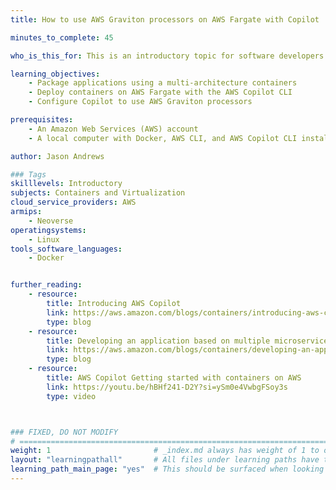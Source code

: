 ```yaml
---
title: How to use AWS Graviton processors on AWS Fargate with Copilot

minutes_to_complete: 45

who_is_this_for: This is an introductory topic for software developers who want to learn how to use the command line to deploy Arm containers on AWS Fargate. 

learning_objectives:
    - Package applications using a multi-architecture containers
    - Deploy containers on AWS Fargate with the AWS Copilot CLI
    - Configure Copilot to use AWS Graviton processors

prerequisites:
    - An Amazon Web Services (AWS) account
    - A local computer with Docker, AWS CLI, and AWS Copilot CLI installed

author: Jason Andrews

### Tags
skilllevels: Introductory
subjects: Containers and Virtualization
cloud_service_providers: AWS
armips:
    - Neoverse 
operatingsystems:
    - Linux 
tools_software_languages:
    - Docker


further_reading:
    - resource:
        title: Introducing AWS Copilot
        link: https://aws.amazon.com/blogs/containers/introducing-aws-copilot/
        type: blog
    - resource:
        title: Developing an application based on multiple microservices using AWS Copilot and AWS Fargate
        link: https://aws.amazon.com/blogs/containers/developing-an-application-based-on-multiple-microservices-using-the-aws-copilot-and-aws-fargate/
        type: blog
    - resource:
        title: AWS Copilot Getting started with containers on AWS
        link: https://youtu.be/hBHf241-D2Y?si=ySm0e4VwbgFSoy3s
        type: video



### FIXED, DO NOT MODIFY
# ================================================================================
weight: 1                       # _index.md always has weight of 1 to order correctly
layout: "learningpathall"       # All files under learning paths have this same wrapper
learning_path_main_page: "yes"  # This should be surfaced when looking for related content. Only set for _index.md of learning path content.
---
```

